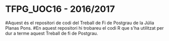 # TFPG_UOC16 - 2016/2017
#Aquest és el repositori de codi del Treball de Fi de Postgrau de la Júlia Planas Pons.
#En aquest repositori hi trobareu el codi R que s'ha utilitzat per dur a terme aquest Treball de fi de Postgrau.
